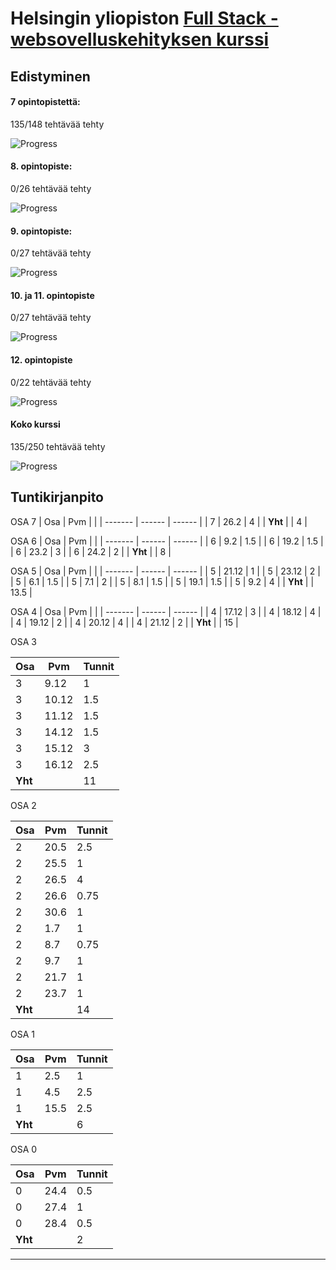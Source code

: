 # Helsingin yliopiston [Full Stack - websovelluskehityksen kurssi](https://fullstackopen.com/)

## Edistyminen

#### 7 opintopistettä:

135/148 tehtävää tehty

![Progress](https://progress-bar.dev/91/)

#### 8. opintopiste:

0/26 tehtävää tehty

![Progress](https://progress-bar.dev/0/)

#### 9. opintopiste:

0/27 tehtävää tehty

![Progress](https://progress-bar.dev/0/)

#### 10. ja 11. opintopiste

0/27 tehtävää tehty

![Progress](https://progress-bar.dev/0/)

#### 12. opintopiste

0/22 tehtävää tehty

![Progress](https://progress-bar.dev/0/)

#### Koko kurssi

135/250 tehtävää tehty

![Progress](https://progress-bar.dev/54/)

## Tuntikirjanpito

OSA 7
| Osa     | Pvm    |        |
| ------- | ------ | ------ |
| 7       | 26.2   | 4      |
| **Yht** |        | 4      |

OSA 6
| Osa     | Pvm    |        |
| ------- | ------ | ------ |
| 6       | 9.2    | 1.5    |
| 6       | 19.2   | 1.5    |
| 6       | 23.2   | 3      |
| 6       | 24.2   | 2      |
| **Yht** |        | 8      |


OSA 5
| Osa     | Pvm    |        |
| ------- | ------ | ------ |
| 5       | 21.12  | 1      |
| 5       | 23.12  | 2      |
| 5       | 6.1    | 1.5    |
| 5       | 7.1    | 2      |
| 5       | 8.1    | 1.5    |
| 5       | 19.1   | 1.5    |
| 5       | 9.2    | 4      |
| **Yht** |        | 13.5   |

OSA 4
| Osa     | Pvm    |        |
| ------- | ------ | ------ |
| 4       | 17.12  | 3      |
| 4       | 18.12  | 4      |
| 4       | 19.12  | 2      |
| 4       | 20.12  | 4      |
| 4       | 21.12  | 2      |
| **Yht** |        | 15     |

OSA 3

| Osa     | Pvm    | Tunnit | 
| ------- | ------ | ------ |
| 3       | 9.12   | 1      |
| 3       | 10.12  | 1.5    |
| 3       | 11.12  | 1.5    |
| 3       | 14.12  | 1.5    |
| 3       | 15.12  | 3      |
| 3       | 16.12  | 2.5    |
| **Yht** |        | 11     |

OSA 2

| Osa     | Pvm   | Tunnit |
| ------- | ----- | ------ | 
| 2       | 20.5  | 2.5    |
| 2       | 25.5  | 1      |
| 2       | 26.5  | 4      |
| 2       | 26.6  | 0.75   | 
| 2       | 30.6  | 1      |
| 2       | 1.7   | 1      |
| 2       | 8.7   | 0.75   |
| 2       | 9.7   | 1      |
| 2       | 21.7  | 1      |
| 2       | 23.7  | 1      |
| **Yht** |       | 14     |


OSA 1

| Osa     | Pvm   | Tunnit |
| ------- | ----- | ------ | 
| 1       | 2.5   | 1      |
| 1       | 4.5   | 2.5    |
| 1       | 15.5  | 2.5    |
| **Yht** |       | 6      |

OSA 0

| Osa     | Pvm   | Tunnit |       
| ---     | ---   | ------ |
| 0       | 24.4  | 0.5    |
| 0       | 27.4  | 1      |
| 0       | 28.4  | 0.5    |
| **Yht** |       | 2      |






***


